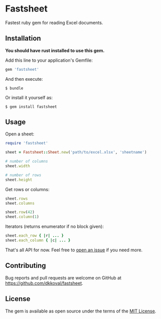 # Fastsheet

Fastest ruby gem for reading Excel documents.

## Installation

**You should have rust installed to use this gem.**

Add this line to your application's Gemfile:

```ruby
gem 'fastsheet'
```

And then execute:

    $ bundle

Or install it yourself as:

    $ gem install fastsheet

## Usage

Open a sheet:

```ruby
require 'fastsheet'

sheet = Fastsheet::Sheet.new('path/to/excel.xlsx', 'sheetname')

# number of columns
sheet.width

# number of rows
sheet.height
```

Get rows or columns:

```ruby
sheet.rows
sheet.columns

sheet.row(42)
sheet.column(1)
```

Iterators (returns enumerator if no block given):

```ruby
sheet.each_row { |r| ... }
sheet.each_column { |c| ... }
```

That's all API for now. Feel free to [open an issue](http://github.com/dkkoval/fastsheet/issues) if you need more.

## Contributing

Bug reports and pull requests are welcome on GitHub at https://github.com/dkkoval/fastsheet.

## License

The gem is available as open source under the terms of the [MIT License](http://opensource.org/licenses/MIT).
